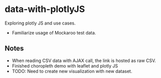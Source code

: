 # data-with-plotlyJS
Exploring plotly JS and use cases.

- Familiarize usage of Mockaroo test data.

## Notes
- When reading CSV data with AJAX call, the link is hosted as raw CSV.
- Finished choropleth demo with leaflet and plotly JS
- TODO: Need to create new visualization with new dataset.

